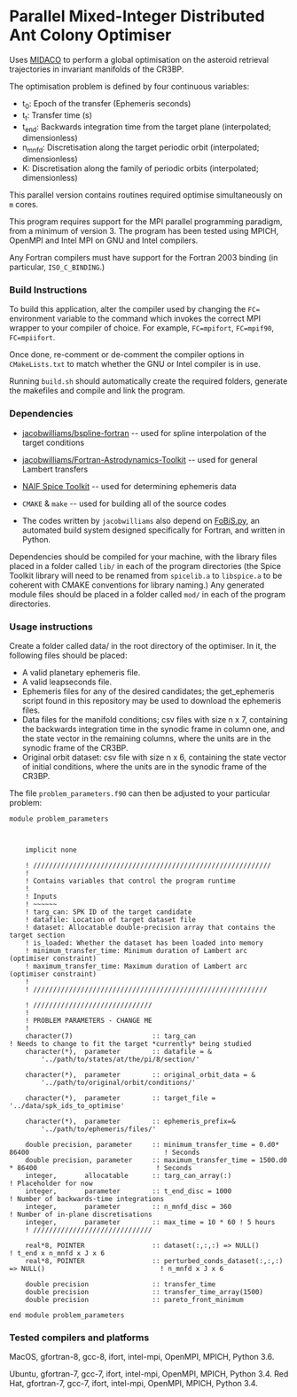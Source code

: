 # Parallel Mixed-Integer Distributed Ant Colony Optimiser


Uses [MIDACO](https://midaco-solver.com) to perform a global optimisation on the asteroid retrieval trajectories in invariant manifolds of the CR3BP.

The optimisation problem is defined by four continuous variables:

 * t<sub>0</sub>: Epoch of the transfer (Ephemeris seconds)
 * t<sub>t</sub>: Transfer time (s)
 * t<sub>end</sub>: Backwards integration time from the target plane (interpolated; dimensionless)
 * n<sub>mnfd</sub>: Discretisation along the target periodic orbit (interpolated; dimensionless)
 * K: Discretisation along the family of periodic orbits (interpolated; dimensionless)

This parallel version contains routines required optimise simultaneously on `m` cores.

This program requires support for the MPI parallel programming paradigm, from a minimum of version 3. The program has been tested using MPICH, OpenMPI and Intel MPI
on GNU and Intel compilers.

Any Fortran compilers must have support for the Fortran 2003 binding (in particular, `ISO_C_BINDING`.)

### Build Instructions

To build this application, alter the compiler used by changing the `FC=` environment variable to the command which invokes the correct MPI wrapper to your compiler of choice. For example, `FC=mpifort`, `FC=mpif90`, `FC=mpiifort`.

Once done, re-comment or de-comment the compiler options in `CMakeLists.txt` to match whether the GNU or Intel compiler is in use.

Running `build.sh` should automatically create the required folders, generate the makefiles and compile and link the program.

### Dependencies

* [jacobwilliams/bspline-fortran](https://github.com/jacobwilliams/bspline-fortran/) -- used for spline interpolation of the target conditions

* [jacobwilliams/Fortran-Astrodynamics-Toolkit](https://github.com/jacobwilliams/bspline-fortran/) -- used for general Lambert transfers 

* [NAIF Spice Toolkit](<https://naif.jpl.nasa.gov/naif/toolkit_FORTRAN.html>) -- used for determining ephemeris data

* `CMAKE` & `make` -- used for building all of the source codes

* The codes written by `jacobwilliams` also depend on [FoBiS.py](https://github.com/szaghi/FoBiS), an automated build system designed specifically for Fortran, and written in Python.

Dependencies should be compiled for your machine, with the library files placed in a folder called `lib/` in each of the program directories (the Spice Toolkit library will need to be renamed from `spicelib.a` to `libspice.a` to be coherent with CMAKE conventions for library naming.) Any generated module files should be placed in a folder called `mod/` in each of the program directories.

### Usage instructions

Create a folder called data/ in the root directory of the optimiser. In it, the following files should be placed:

  * A valid planetary ephemeris file.
  * A valid leapseconds file.
  * Ephemeris files for any of the desired candidates; the get_ephemeris script found in this repository may be used to download the ephemeris files.
  * Data files for the manifold conditions; csv files with size n x 7, containing the backwards integration time in the synodic frame in column one, and the state vector in the remaining columns, where the units are in the synodic frame of the CR3BP.
  * Original orbit dataset: csv file with size n x 6, containing the state vector of initial conditions, where the units are in the synodic frame of the CR3BP.
  
The file `problem_parameters.f90` can then be adjusted to your particular problem:

```Fortran
module problem_parameters
    
     

    implicit none

    ! ////////////////////////////////////////////////////////////
    !
    ! Contains variables that control the program runtime
    !
    ! Inputs
    ! ~~~~~~
    ! targ_can: SPK ID of the target candidate
    ! datafile: Location of target dataset file
    ! dataset: Allocatable double-precision array that contains the target section
    ! is_loaded: Whether the dataset has been loaded into memory
    ! minimum_transfer_time: Minimum duration of Lambert arc (optimiser constraint)
    ! maximum_transfer_time: Maximum duration of Lambert arc (optimiser constraint)
    !
    ! ///////////////////////////////////////////////////////////

    ! //////////////////////////////
    ! 
    ! PROBLEM PARAMETERS - CHANGE ME
    !
    character(7)                    :: targ_can                                                             ! Needs to change to fit the target *currently* being studied
    character(*),  parameter        :: datafile = &
        '../path/to/states/at/the/pi/8/section/'

    character(*),  parameter        :: original_orbit_data = &
        '../path/to/original/orbit/conditions/'

    character(*),  parameter        :: target_file = '../data/spk_ids_to_optimise'

    character(*),  parameter        :: ephemeris_prefix=&
        '../path/to/ephemeris/files/'

    double precision, parameter     :: minimum_transfer_time = 0.d0* 86400                                  ! Seconds
    double precision, parameter     :: maximum_transfer_time = 1500.d0 * 86400                              ! Seconds
    integer,       allocatable      :: targ_can_array(:)                                                    ! Placeholder for now
    integer,       parameter        :: t_end_disc = 1000                                                    ! Number of backwards-time integrations
    integer,       parameter        :: n_mnfd_disc = 360                                                    ! Number of in-plane discretisations
    integer,       parameter        :: max_time = 10 * 60 ! 5 hours
    ! //////////////////////////////

    real*8, POINTER                 :: dataset(:,:,:) => NULL()                                             ! t_end x n_mnfd x J x 6
    real*8, POINTER                 :: perturbed_conds_dataset(:,:,:) => NULL()                             ! n_mnfd x J x 6

    double precision                :: transfer_time
    double precision                :: transfer_time_array(1500)
    double precision                :: pareto_front_minimum

end module problem_parameters
```

### Tested compilers and platforms

MacOS, gfortran-8, gcc-8, ifort, intel-mpi, OpenMPI, MPICH, Python 3.6.

Ubuntu, gfortran-7, gcc-7, ifort, intel-mpi, OpenMPI, MPICH, Python 3.4.
Red Hat, gfortran-7, gcc-7, ifort, intel-mpi, OpenMPI, MPICH, Python 3.4.
